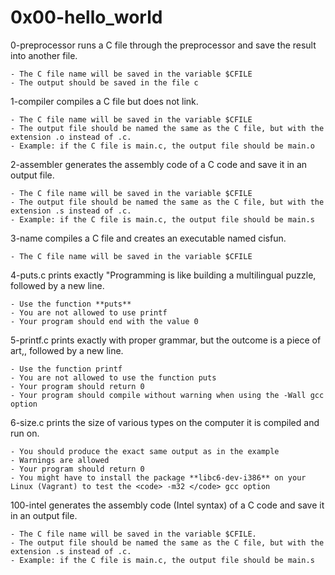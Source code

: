 # 0x00-hello_world

0-preprocessor runs a C file through the preprocessor and save the result into another file.

    - The C file name will be saved in the variable $CFILE
    - The output should be saved in the file c

1-compiler compiles a C file but does not link.

    - The C file name will be saved in the variable $CFILE
    - The output file should be named the same as the C file, but with the extension .o instead of .c.
    - Example: if the C file is main.c, the output file should be main.o

2-assembler generates the assembly code of a C code and save it in an output file.

    - The C file name will be saved in the variable $CFILE
    - The output file should be named the same as the C file, but with the extension .s instead of .c.
    - Example: if the C file is main.c, the output file should be main.s

3-name compiles a C file and creates an executable named cisfun.

    - The C file name will be saved in the variable $CFILE

4-puts.c prints exactly "Programming is like building a multilingual puzzle, followed by a new line.

    - Use the function **puts**
    - You are not allowed to use printf
    - Your program should end with the value 0

5-printf.c prints exactly with proper grammar, but the outcome is a piece of art,, followed by a new line.

    - Use the function printf
    - You are not allowed to use the function puts
    - Your program should return 0
    - Your program should compile without warning when using the -Wall gcc option

6-size.c prints the size of various types on the computer it is compiled and run on.

    - You should produce the exact same output as in the example
    - Warnings are allowed
    - Your program should return 0
    - You might have to install the package **libc6-dev-i386** on your Linux (Vagrant) to test the <code> -m32 </code> gcc option

100-intel generates the assembly code (Intel syntax) of a C code and save it in an output file.

    - The C file name will be saved in the variable $CFILE.
    - The output file should be named the same as the C file, but with the extension .s instead of .c.
    - Example: if the C file is main.c, the output file should be main.s